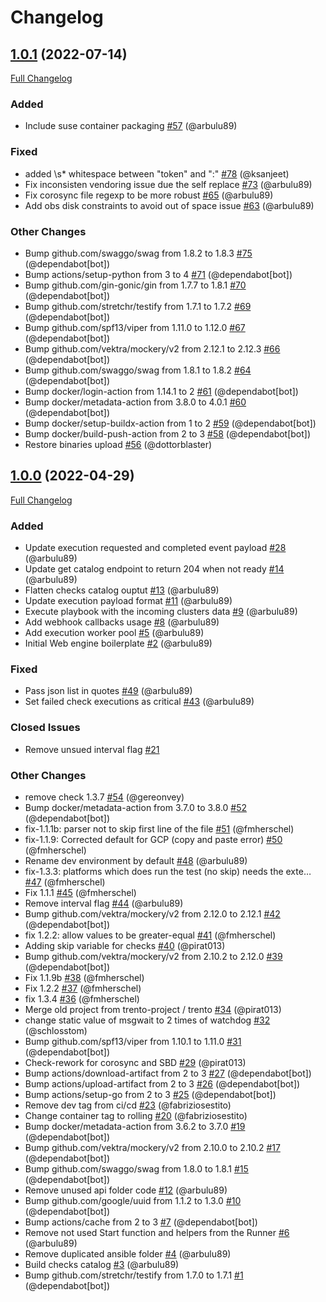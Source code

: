 # Changelog

## [1.0.1](https://github.com/trento-project/runner/tree/1.0.1) (2022-07-14)

[Full Changelog](https://github.com/trento-project/runner/compare/1.0.0...1.0.1)

### Added

- Include suse container packaging [\#57](https://github.com/trento-project/runner/pull/57) (@arbulu89)

### Fixed

- added \s\* whitespace between "token" and ":" [\#78](https://github.com/trento-project/runner/pull/78) (@ksanjeet)
- Fix inconsisten vendoring issue due the self replace [\#73](https://github.com/trento-project/runner/pull/73) (@arbulu89)
- Fix corosync file regexp to be more robust [\#65](https://github.com/trento-project/runner/pull/65) (@arbulu89)
- Add obs disk constraints to avoid out of space issue [\#63](https://github.com/trento-project/runner/pull/63) (@arbulu89)

### Other Changes

- Bump github.com/swaggo/swag from 1.8.2 to 1.8.3 [\#75](https://github.com/trento-project/runner/pull/75) (@dependabot[bot])
- Bump actions/setup-python from 3 to 4 [\#71](https://github.com/trento-project/runner/pull/71) (@dependabot[bot])
- Bump github.com/gin-gonic/gin from 1.7.7 to 1.8.1 [\#70](https://github.com/trento-project/runner/pull/70) (@dependabot[bot])
- Bump github.com/stretchr/testify from 1.7.1 to 1.7.2 [\#69](https://github.com/trento-project/runner/pull/69) (@dependabot[bot])
- Bump github.com/spf13/viper from 1.11.0 to 1.12.0 [\#67](https://github.com/trento-project/runner/pull/67) (@dependabot[bot])
- Bump github.com/vektra/mockery/v2 from 2.12.1 to 2.12.3 [\#66](https://github.com/trento-project/runner/pull/66) (@dependabot[bot])
- Bump github.com/swaggo/swag from 1.8.1 to 1.8.2 [\#64](https://github.com/trento-project/runner/pull/64) (@dependabot[bot])
- Bump docker/login-action from 1.14.1 to 2 [\#61](https://github.com/trento-project/runner/pull/61) (@dependabot[bot])
- Bump docker/metadata-action from 3.8.0 to 4.0.1 [\#60](https://github.com/trento-project/runner/pull/60) (@dependabot[bot])
- Bump docker/setup-buildx-action from 1 to 2 [\#59](https://github.com/trento-project/runner/pull/59) (@dependabot[bot])
- Bump docker/build-push-action from 2 to 3 [\#58](https://github.com/trento-project/runner/pull/58) (@dependabot[bot])
- Restore binaries upload [\#56](https://github.com/trento-project/runner/pull/56) (@dottorblaster)

## [1.0.0](https://github.com/trento-project/runner/tree/1.0.0) (2022-04-29)

[Full Changelog](https://github.com/trento-project/runner/compare/7da8894a9f0f423aaa9fcdd3ff20f07788e9b13c...1.0.0)

### Added

- Update execution requested and completed event payload [\#28](https://github.com/trento-project/runner/pull/28) (@arbulu89)
- Update get catalog endpoint to return 204 when not ready [\#14](https://github.com/trento-project/runner/pull/14) (@arbulu89)
- Flatten checks catalog ouptut [\#13](https://github.com/trento-project/runner/pull/13) (@arbulu89)
- Update execution payload format [\#11](https://github.com/trento-project/runner/pull/11) (@arbulu89)
- Execute playbook with the incoming clusters data [\#9](https://github.com/trento-project/runner/pull/9) (@arbulu89)
- Add webhook callbacks usage [\#8](https://github.com/trento-project/runner/pull/8) (@arbulu89)
- Add execution worker pool [\#5](https://github.com/trento-project/runner/pull/5) (@arbulu89)
- Initial Web engine boilerplate [\#2](https://github.com/trento-project/runner/pull/2) (@arbulu89)

### Fixed

- Pass json list in quotes [\#49](https://github.com/trento-project/runner/pull/49) (@arbulu89)
- Set failed check executions as critical [\#43](https://github.com/trento-project/runner/pull/43) (@arbulu89)

### Closed Issues

- Remove unsued interval flag [\#21](https://github.com/trento-project/runner/issues/21)

### Other Changes

- remove check 1.3.7 [\#54](https://github.com/trento-project/runner/pull/54) (@gereonvey)
- Bump docker/metadata-action from 3.7.0 to 3.8.0 [\#52](https://github.com/trento-project/runner/pull/52) (@dependabot[bot])
- fix-1.1.1b: parser not to skip first line of the file [\#51](https://github.com/trento-project/runner/pull/51) (@fmherschel)
- fix-1.1.9: Corrected default for GCP \(copy and paste error\) [\#50](https://github.com/trento-project/runner/pull/50) (@fmherschel)
- Rename dev environment by default [\#48](https://github.com/trento-project/runner/pull/48) (@arbulu89)
- fix-1.3.3: platforms which does run the test \(no skip\) needs the exte… [\#47](https://github.com/trento-project/runner/pull/47) (@fmherschel)
- Fix 1.1.1 [\#45](https://github.com/trento-project/runner/pull/45) (@fmherschel)
- Remove interval flag [\#44](https://github.com/trento-project/runner/pull/44) (@arbulu89)
- Bump github.com/vektra/mockery/v2 from 2.12.0 to 2.12.1 [\#42](https://github.com/trento-project/runner/pull/42) (@dependabot[bot])
- fix 1.2.2: allow values to be greater-equal [\#41](https://github.com/trento-project/runner/pull/41) (@fmherschel)
- Adding skip variable for checks  [\#40](https://github.com/trento-project/runner/pull/40) (@pirat013)
- Bump github.com/vektra/mockery/v2 from 2.10.2 to 2.12.0 [\#39](https://github.com/trento-project/runner/pull/39) (@dependabot[bot])
- Fix 1.1.9b [\#38](https://github.com/trento-project/runner/pull/38) (@fmherschel)
- Fix 1.2.2 [\#37](https://github.com/trento-project/runner/pull/37) (@fmherschel)
- fix 1.3.4  [\#36](https://github.com/trento-project/runner/pull/36) (@fmherschel)
- Merge old project from  trento-project / trento  [\#34](https://github.com/trento-project/runner/pull/34) (@pirat013)
- change static value of msgwait to 2 times of watchdog [\#32](https://github.com/trento-project/runner/pull/32) (@schlosstom)
- Bump github.com/spf13/viper from 1.10.1 to 1.11.0 [\#31](https://github.com/trento-project/runner/pull/31) (@dependabot[bot])
- Check-rework for corosync and SBD [\#29](https://github.com/trento-project/runner/pull/29) (@pirat013)
- Bump actions/download-artifact from 2 to 3 [\#27](https://github.com/trento-project/runner/pull/27) (@dependabot[bot])
- Bump actions/upload-artifact from 2 to 3 [\#26](https://github.com/trento-project/runner/pull/26) (@dependabot[bot])
- Bump actions/setup-go from 2 to 3 [\#25](https://github.com/trento-project/runner/pull/25) (@dependabot[bot])
- Remove dev tag from ci/cd [\#23](https://github.com/trento-project/runner/pull/23) (@fabriziosestito)
- Change container tag to rolling [\#20](https://github.com/trento-project/runner/pull/20) (@fabriziosestito)
- Bump docker/metadata-action from 3.6.2 to 3.7.0 [\#19](https://github.com/trento-project/runner/pull/19) (@dependabot[bot])
- Bump github.com/vektra/mockery/v2 from 2.10.0 to 2.10.2 [\#17](https://github.com/trento-project/runner/pull/17) (@dependabot[bot])
- Bump github.com/swaggo/swag from 1.8.0 to 1.8.1 [\#15](https://github.com/trento-project/runner/pull/15) (@dependabot[bot])
- Remove unused api folder code [\#12](https://github.com/trento-project/runner/pull/12) (@arbulu89)
- Bump github.com/google/uuid from 1.1.2 to 1.3.0 [\#10](https://github.com/trento-project/runner/pull/10) (@dependabot[bot])
- Bump actions/cache from 2 to 3 [\#7](https://github.com/trento-project/runner/pull/7) (@dependabot[bot])
- Remove not used Start function and helpers from the Runner [\#6](https://github.com/trento-project/runner/pull/6) (@arbulu89)
- Remove duplicated ansible folder [\#4](https://github.com/trento-project/runner/pull/4) (@arbulu89)
- Build checks catalog [\#3](https://github.com/trento-project/runner/pull/3) (@arbulu89)
- Bump github.com/stretchr/testify from 1.7.0 to 1.7.1 [\#1](https://github.com/trento-project/runner/pull/1) (@dependabot[bot])
